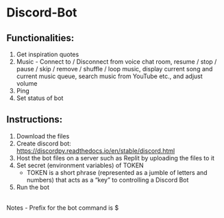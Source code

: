 # Discord-Bot
## Functionalities:
1. Get inspiration quotes
2. Music - Connect to / Disconnect from voice chat room, resume / stop / pause / skip / remove / shuffle / loop music, display current song and current music queue, search music from YouTube etc., and adjust volume
3. Ping
4. Set status of bot

## Instructions:
1. Download the files
2. Create discord bot: https://discordpy.readthedocs.io/en/stable/discord.html
3. Host the bot files on a server such as Replit by uploading the files to it
4. Set secret (environment variables) of TOKEN
    - TOKEN is a short phrase (represented as a jumble of letters and numbers) that acts as a “key” to controlling a Discord Bot
5. Run the bot
<br/>
Notes - Prefix for the bot command is $
